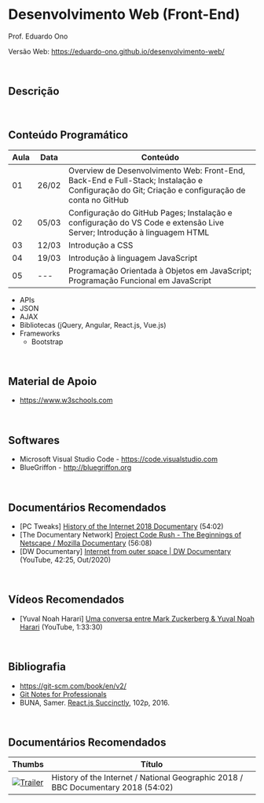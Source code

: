 # Desenvolvimento Web (Front-End)

Prof. Eduardo Ono

Versão Web: https://eduardo-ono.github.io/desenvolvimento-web/

<br>

## Descrição

<br>

## Conteúdo Programático

| Aula | Data  | Conteúdo |
| ---  | ---   | ---      |
 01 | 26/02 | Overview de Desenvolvimento Web: Front-End, Back-End e Full-Stack; Instalação e Configuração do Git; Criação e configuração de conta no GitHub
 02 | 05/03 | Configuração do GitHub Pages; Instalação e configuração do VS Code e extensão Live Server; Introdução à linguagem HTML
 03 | 12/03 | Introdução a CSS
 04 | 19/03 | Introdução à linguagem JavaScript
 05 | ---   | Programação Orientada à Objetos em JavaScript; Programação Funcional em JavaScript
* APIs
* JSON
* AJAX
* Bibliotecas (jQuery, Angular, React.js, Vue.js)
* Frameworks
    * Bootstrap

<br>

## Material de Apoio

- https://www.w3schools.com

<br>

## Softwares

* Microsoft Visual Studio Code - https://code.visualstudio.com
* BlueGriffon - http://bluegriffon.org

<br>

## Documentários Recomendados

* [PC Tweaks] [History of the Internet 2018 Documentary](https://www.youtube.com/watch?v=ILQeXZTOpkw) (54:02)
* [The Documentary Network] [Project Code Rush - The Beginnings of Netscape / Mozilla Documentary](https://www.youtube.com/watch?v=4Q7FTjhvZ7Y) (56:08)
* [DW Documentary] [Internet from outer space | DW Documentary](https://www.youtube.com/watch?v=IsqSwMsI_mc) (YouTube, 42:25, Out/2020)

<br>

## Vídeos Recomendados

* [Yuval Noah Harari] [Uma conversa entre Mark Zuckerberg & Yuval Noah Harari](https://www.youtube.com/watch?v=Boj9eD0Wug8) (YouTube, 1:33:30)

<br>

## Bibliografia

* https://git-scm.com/book/en/v2/
* [Git Notes for Professionals](https://goalkicker.com/GitBook/)
* BUNA, Samer. [React.js Succinctly](https://www.syncfusion.com/ebooks/reactjs_succinctly), 102p, 2016.

<br>

## Documentários Recomendados

| Thumbs | Título |
| --- | --- |
[![Trailer](https://img.youtube.com/vi/oNUl_9ZYA6w/default.jpg)](https://youtu.be/oNUl_9ZYA6w) | History of the Internet / National Geographic 2018 / BBC Documentary 2018 (54:02)

<br>

